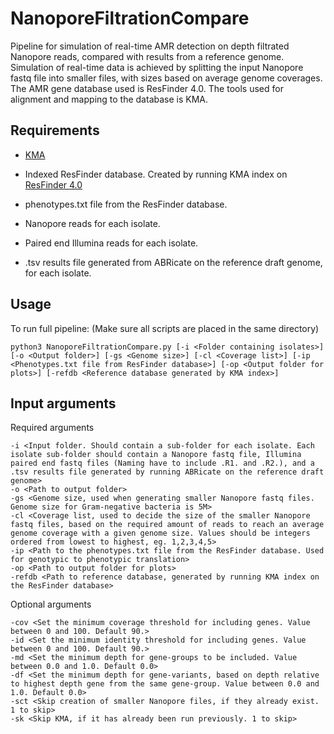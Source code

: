 # NanoporeFiltrationCompare
Pipeline for simulation of real-time AMR detection on depth filtrated Nanopore reads, compared with results from a reference genome.
Simulation of real-time data is achieved by splitting the input Nanopore fastq file into smaller files, with sizes based on average genome coverages.
The AMR gene database used is ResFinder 4.0.
The tools used for alignment and mapping to the database is KMA.

## Requirements

- [KMA](https://bitbucket.org/genomicepidemiology/kma/src/master/) 

- Indexed ResFinder database. Created by running KMA index on [ResFinder 4.0](https://bitbucket.org/genomicepidemiology/resfinder_db/src/master/)
- phenotypes.txt file from the ResFinder database.
- Nanopore reads for each isolate.
- Paired end Illumina reads for each isolate.
- .tsv results file generated from ABRicate on the reference draft genome, for each isolate.

## Usage

To run full pipeline:
(Make sure all scripts are placed in the same directory)

```
python3 NanoporeFiltrationCompare.py [-i <Folder containing isolates>] [-o <Output folder>] [-gs <Genome size>] [-cl <Coverage list>] [-ip <Phenotypes.txt file from ResFinder database>] [-op <Output folder for plots>] [-refdb <Reference database generated by KMA index>]
```

## Input arguments
Required arguments
```
-i <Input folder. Should contain a sub-folder for each isolate. Each isolate sub-folder should contain a Nanopore fastq file, Illumina paired end fastq files (Naming have to include .R1. and .R2.), and a .tsv results file generated by running ABRicate on the reference draft genome>
-o <Path to output folder>
-gs <Genome size, used when generating smaller Nanopore fastq files. Genome size for Gram-negative bacteria is 5M>
-cl <Coverage list, used to decide the size of the smaller Nanopore fastq files, based on the required amount of reads to reach an average genome coverage with a given genome size. Values should be integers ordered from lowest to highest, eg. 1,2,3,4,5>
-ip <Path to the phenotypes.txt file from the ResFinder database. Used for genotypic to phenotypic translation>
-op <Path to output folder for plots>
-refdb <Path to reference database, generated by running KMA index on the ResFinder database>
```
Optional arguments
```
-cov <Set the minimum coverage threshold for including genes. Value between 0 and 100. Default 90.>
-id <Set the minimum identity threshold for including genes. Value between 0 and 100. Default 90.>
-md <Set the minimum depth for gene-groups to be included. Value between 0.0 and 1.0. Default 0.0>
-df <Set the minimum depth for gene-variants, based on depth relative to highest depth gene from the same gene-group. Value between 0.0 and 1.0. Default 0.0>
-sct <Skip creation of smaller Nanopore files, if they already exist. 1 to skip>
-sk <Skip KMA, if it has already been run previously. 1 to skip>
